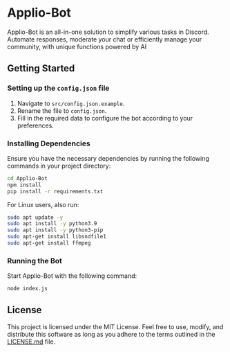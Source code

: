 # Applio-Bot

Applio-Bot is an all-in-one solution to simplify various tasks in Discord. Automate responses, moderate your chat or efficiently manage your community, with unique functions powered by AI 

## Getting Started

### Setting up the `config.json` file

1. Navigate to `src/config.json.example`.
2. Rename the file to `config.json`.
3. Fill in the required data to configure the bot according to your preferences.

### Installing Dependencies

Ensure you have the necessary dependencies by running the following commands in your project directory:

```bash
cd Applio-Bot
npm install
pip install -r requirements.txt
```

For Linux users, also run:

```bash
sudo apt update -y
sudo apt install -y python3.9
sudo apt install -y python3-pip
sudo apt-get install libsndfile1
sudo apt-get install ffmpeg
```

### Running the Bot

Start Applio-Bot with the following command:

```bash
node index.js
```

## License

This project is licensed under the MIT License. Feel free to use, modify, and distribute this software as long as you adhere to the terms outlined in the [LICENSE.md](./LICENSE) file.
